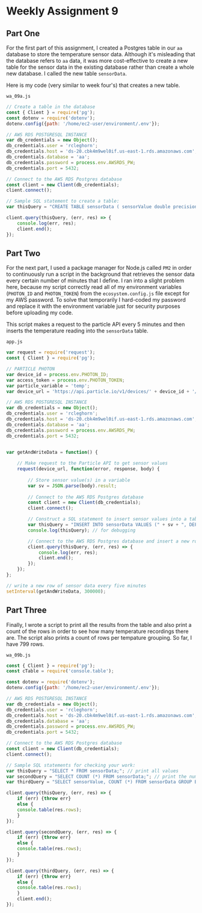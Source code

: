 # Weekly Assignment 9

## Part One

For the first part of this assignment, I created a Postgres table in our `aa` database to store the temperature sensor data. Although it's misleading that the database refers to `aa` data, it was more cost-effective to create a new table for the sensor data in the existing database rather than create a whole new database. I called the new table `sensorData`.

Here is my code (very similar to week four's) that creates a new table. 

`wa_09a.js`

```javascript
// Create a table in the database
const { Client } = require('pg');
const dotenv = require('dotenv');
dotenv.config({path: '/home/ec2-user/environment/.env'});  

// AWS RDS POSTGRESQL INSTANCE
var db_credentials = new Object();
db_credentials.user = 'rcleghorn';
db_credentials.host = 'ds-20.cbk4m9wel0if.us-east-1.rds.amazonaws.com';
db_credentials.database = 'aa';
db_credentials.password = process.env.AWSRDS_PW;
db_credentials.port = 5432;

// Connect to the AWS RDS Postgres database
const client = new Client(db_credentials);
client.connect();

// Sample SQL statement to create a table: 
var thisQuery = "CREATE TABLE sensorData ( sensorValue double precision, sensorTime timestamp DEFAULT current_timestamp );";

client.query(thisQuery, (err, res) => {
    console.log(err, res);
    client.end();
});
```

## Part Two

For the next part, I used a package manager for Node.js called `PM2` in order to continuously run a script in the background that retrieves the sensor data every certain number of minutes that I define. I ran into a slight problem here, because my script correctly read all of my environment variables (`PHOTON_ID` and `PHOTON_TOKEN`) from the `ecosystem.config.js` file except for my AWS password. To solve that temporarily I hard-coded my password and replace it with the environment variable just for security purposes before uploading my code.

This script makes a request to the particle API every 5 minutes and then inserts the temperature reading into the `sensorData` table.

`app.js`

```javascript
var request = require('request');
const { Client } = require('pg');

// PARTICLE PHOTON
var device_id = process.env.PHOTON_ID;
var access_token = process.env.PHOTON_TOKEN;
var particle_variable = 'temp';
var device_url = 'https://api.particle.io/v1/devices/' + device_id + '/' + particle_variable + '?access_token=' + access_token;

// AWS RDS POSTGRESQL INSTANCE
var db_credentials = new Object();
db_credentials.user = 'rcleghorn';
db_credentials.host = 'ds-20.cbk4m9wel0if.us-east-1.rds.amazonaws.com';
db_credentials.database = 'aa';
db_credentials.password = process.env.AWSRDS_PW;
db_credentials.port = 5432;


var getAndWriteData = function() {
    
    // Make request to the Particle API to get sensor values
    request(device_url, function(error, response, body) {
        
        // Store sensor value(s) in a variable
        var sv = JSON.parse(body).result;
        
        // Connect to the AWS RDS Postgres database
        const client = new Client(db_credentials);
        client.connect();

        // Construct a SQL statement to insert sensor values into a table
        var thisQuery = "INSERT INTO sensorData VALUES (" + sv + ", DEFAULT);";
        console.log(thisQuery); // for debugging

        // Connect to the AWS RDS Postgres database and insert a new row of sensor values
        client.query(thisQuery, (err, res) => {
            console.log(err, res);
            client.end();
        });
    });
};

// write a new row of sensor data every five minutes
setInterval(getAndWriteData, 300000);
```

## Part Three

Finally, I wrote a script to print all the results from the table and also print a count of the rows in order to see how many temperature recordings there are. The script also prints a count of rows per tempature grouping. So far, I have 799 rows.

`wa_09b.js`

```javascript
const { Client } = require('pg');
const cTable = require('console.table');

const dotenv = require('dotenv');
dotenv.config({path: '/home/ec2-user/environment/.env'}); 

// AWS RDS POSTGRESQL INSTANCE
var db_credentials = new Object();
db_credentials.user = 'rcleghorn';
db_credentials.host = 'ds-20.cbk4m9wel0if.us-east-1.rds.amazonaws.com';
db_credentials.database = 'aa';
db_credentials.password = process.env.AWSRDS_PW;
db_credentials.port = 5432;

// Connect to the AWS RDS Postgres database
const client = new Client(db_credentials);
client.connect();

// Sample SQL statements for checking your work: 
var thisQuery = "SELECT * FROM sensorData;"; // print all values
var secondQuery = "SELECT COUNT (*) FROM sensorData;"; // print the number of rows
var thirdQuery = "SELECT sensorValue, COUNT (*) FROM sensorData GROUP BY sensorValue;"; // print the number of rows for each sensorValue

client.query(thisQuery, (err, res) => {
    if (err) {throw err}
    else {
    console.table(res.rows);
    }
});

client.query(secondQuery, (err, res) => {
    if (err) {throw err}
    else {
    console.table(res.rows);
    }
});

client.query(thirdQuery, (err, res) => {
    if (err) {throw err}
    else {
    console.table(res.rows);
    }
    client.end();
});
```